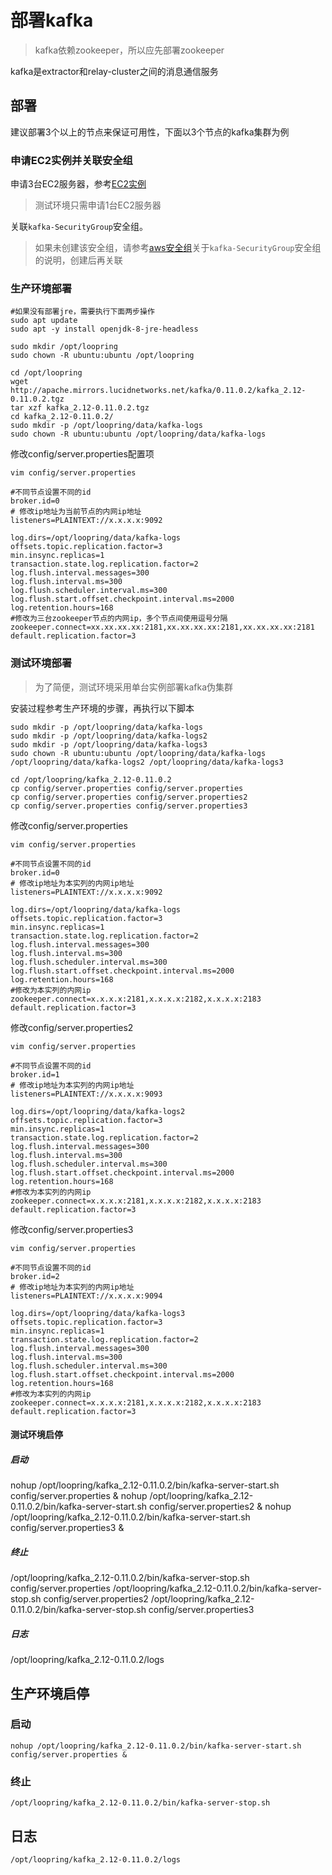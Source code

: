 # 部署kafka

> kafka依赖zookeeper，所以应先部署zookeeper

kafka是extractor和relay-cluster之间的消息通信服务

## 部署
建议部署3个以上的节点来保证可用性，下面以3个节点的kafka集群为例

### 申请EC2实例并关联安全组
申请3台EC2服务器，参考[EC2实例](new_ec2_cn.md)
>测试环境只需申请1台EC2服务器

关联`kafka-SecurityGroup`安全组。
> 如果未创建该安全组，请参考[aws安全组](security_group_cn.md)关于`kafka-SecurityGroup`安全组的说明，创建后再关联

### 生产环境部署
```
#如果没有部署jre，需要执行下面两步操作
sudo apt update
sudo apt -y install openjdk-8-jre-headless

sudo mkdir /opt/loopring
sudo chown -R ubuntu:ubuntu /opt/loopring

cd /opt/loopring
wget http://apache.mirrors.lucidnetworks.net/kafka/0.11.0.2/kafka_2.12-0.11.0.2.tgz
tar xzf kafka_2.12-0.11.0.2.tgz
cd kafka_2.12-0.11.0.2/
sudo mkdir -p /opt/loopring/data/kafka-logs
sudo chown -R ubuntu:ubuntu /opt/loopring/data/kafka-logs
```
修改config/server.properties配置项

`vim config/server.properties`
```
#不同节点设置不同的id
broker.id=0
# 修改ip地址为当前节点的内网ip地址
listeners=PLAINTEXT://x.x.x.x:9092

log.dirs=/opt/loopring/data/kafka-logs
offsets.topic.replication.factor=3
min.insync.replicas=1
transaction.state.log.replication.factor=2
log.flush.interval.messages=300
log.flush.interval.ms=300
log.flush.scheduler.interval.ms=300
log.flush.start.offset.checkpoint.interval.ms=2000
log.retention.hours=168
#修改为三台zookeeper节点的内网ip，多个节点间使用逗号分隔
zookeeper.connect=xx.xx.xx.xx:2181,xx.xx.xx.xx:2181,xx.xx.xx.xx:2181
default.replication.factor=3
```
### 测试环境部署
>为了简便，测试环境采用单台实例部署kafka伪集群

安装过程参考生产环境的步骤，再执行以下脚本
```
sudo mkdir -p /opt/loopring/data/kafka-logs
sudo mkdir -p /opt/loopring/data/kafka-logs2
sudo mkdir -p /opt/loopring/data/kafka-logs3
sudo chown -R ubuntu:ubuntu /opt/loopring/data/kafka-logs /opt/loopring/data/kafka-logs2 /opt/loopring/data/kafka-logs3

cd /opt/loopring/kafka_2.12-0.11.0.2
cp config/server.properties config/server.properties
cp config/server.properties config/server.properties2
cp config/server.properties config/server.properties3
```
修改config/server.properties

`vim config/server.properties`
```
#不同节点设置不同的id
broker.id=0
# 修改ip地址为本实列的内网ip地址
listeners=PLAINTEXT://x.x.x.x:9092

log.dirs=/opt/loopring/data/kafka-logs
offsets.topic.replication.factor=3
min.insync.replicas=1
transaction.state.log.replication.factor=2
log.flush.interval.messages=300
log.flush.interval.ms=300
log.flush.scheduler.interval.ms=300
log.flush.start.offset.checkpoint.interval.ms=2000
log.retention.hours=168
#修改为本实列的内网ip
zookeeper.connect=x.x.x.x:2181,x.x.x.x:2182,x.x.x.x:2183
default.replication.factor=3
```

修改config/server.properties2

`vim config/server.properties`
```
#不同节点设置不同的id
broker.id=1
# 修改ip地址为本实列的内网ip地址
listeners=PLAINTEXT://x.x.x.x:9093

log.dirs=/opt/loopring/data/kafka-logs2
offsets.topic.replication.factor=3
min.insync.replicas=1
transaction.state.log.replication.factor=2
log.flush.interval.messages=300
log.flush.interval.ms=300
log.flush.scheduler.interval.ms=300
log.flush.start.offset.checkpoint.interval.ms=2000
log.retention.hours=168
#修改为本实列的内网ip
zookeeper.connect=x.x.x.x:2181,x.x.x.x:2182,x.x.x.x:2183
default.replication.factor=3
```

修改config/server.properties3

`vim config/server.properties`
```
#不同节点设置不同的id
broker.id=2
# 修改ip地址为本实列的内网ip地址
listeners=PLAINTEXT://x.x.x.x:9094

log.dirs=/opt/loopring/data/kafka-logs3
offsets.topic.replication.factor=3
min.insync.replicas=1
transaction.state.log.replication.factor=2
log.flush.interval.messages=300
log.flush.interval.ms=300
log.flush.scheduler.interval.ms=300
log.flush.start.offset.checkpoint.interval.ms=2000
log.retention.hours=168
#修改为本实列的内网ip
zookeeper.connect=x.x.x.x:2181,x.x.x.x:2182,x.x.x.x:2183
default.replication.factor=3
```
#### 测试环境启停

##### 启动

nohup /opt/loopring/kafka_2.12-0.11.0.2/bin/kafka-server-start.sh config/server.properties &
nohup /opt/loopring/kafka_2.12-0.11.0.2/bin/kafka-server-start.sh config/server.properties2 &
nohup /opt/loopring/kafka_2.12-0.11.0.2/bin/kafka-server-start.sh config/server.properties3 &

##### 终止

/opt/loopring/kafka_2.12-0.11.0.2/bin/kafka-server-stop.sh config/server.properties
/opt/loopring/kafka_2.12-0.11.0.2/bin/kafka-server-stop.sh config/server.properties2
/opt/loopring/kafka_2.12-0.11.0.2/bin/kafka-server-stop.sh config/server.properties3

##### 日志

/opt/loopring/kafka_2.12-0.11.0.2/logs

## 生产环境启停

### 启动
`nohup /opt/loopring/kafka_2.12-0.11.0.2/bin/kafka-server-start.sh config/server.properties &`

### 终止
`/opt/loopring/kafka_2.12-0.11.0.2/bin/kafka-server-stop.sh`

## 日志
`/opt/loopring/kafka_2.12-0.11.0.2/logs`
